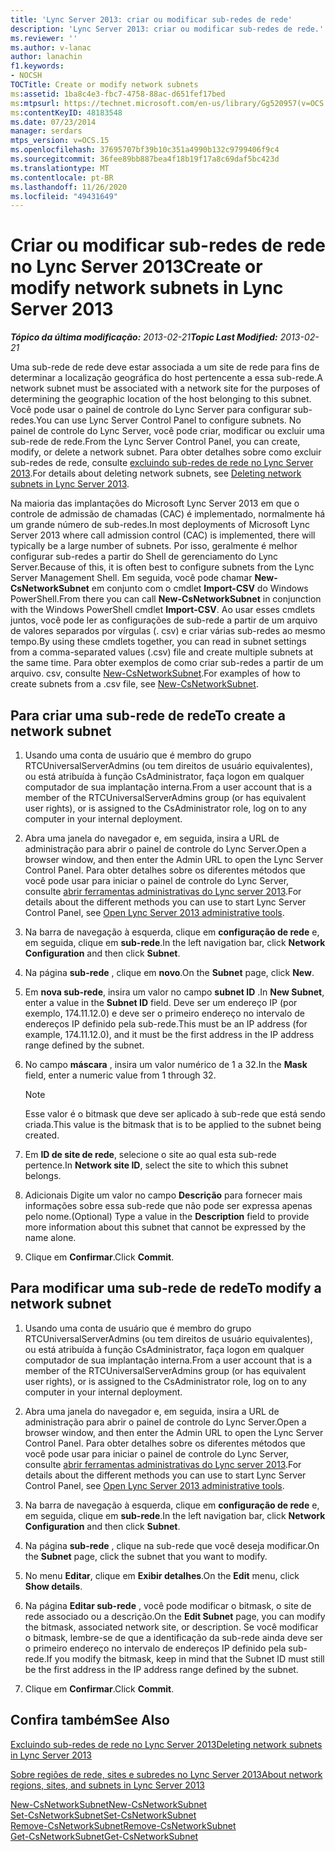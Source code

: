 ```yaml
---
title: 'Lync Server 2013: criar ou modificar sub-redes de rede'
description: 'Lync Server 2013: criar ou modificar sub-redes de rede.'
ms.reviewer: ''
ms.author: v-lanac
author: lanachin
f1.keywords:
- NOCSH
TOCTitle: Create or modify network subnets
ms:assetid: 1ba8c4e3-fbc7-4758-88ac-d651fef17bed
ms:mtpsurl: https://technet.microsoft.com/en-us/library/Gg520957(v=OCS.15)
ms:contentKeyID: 48183548
ms.date: 07/23/2014
manager: serdars
mtps_version: v=OCS.15
ms.openlocfilehash: 37695707bf39b10c351a4990b132c9799406f9c4
ms.sourcegitcommit: 36fee89bb887bea4f18b19f17a8c69daf5bc423d
ms.translationtype: MT
ms.contentlocale: pt-BR
ms.lasthandoff: 11/26/2020
ms.locfileid: "49431649"
---
```

# <a name="create-or-modify-network-subnets-in-lync-server-2013"></a><span data-ttu-id="85149-103">Criar ou modificar sub-redes de rede no Lync Server 2013</span><span class="sxs-lookup"><span data-stu-id="85149-103">Create or modify network subnets in Lync Server 2013</span></span>

<div data-xmlns="http://www.w3.org/1999/xhtml">

<div class="topic" data-xmlns="http://www.w3.org/1999/xhtml" data-msxsl="urn:schemas-microsoft-com:xslt" data-cs="https://msdn.microsoft.com/">

<div data-asp="https://msdn2.microsoft.com/asp">



</div>

<div id="mainSection">

<div id="mainBody"><span data-ttu-id="85149-104">

<span> </span></span><span class="sxs-lookup"><span data-stu-id="85149-104">

<span> </span></span></span>

<span data-ttu-id="85149-105">_**Tópico da última modificação:** 2013-02-21_</span><span class="sxs-lookup"><span data-stu-id="85149-105">_**Topic Last Modified:** 2013-02-21_</span></span>

<span data-ttu-id="85149-106">Uma sub-rede de rede deve estar associada a um site de rede para fins de determinar a localização geográfica do host pertencente a essa sub-rede.</span><span class="sxs-lookup"><span data-stu-id="85149-106">A network subnet must be associated with a network site for the purposes of determining the geographic location of the host belonging to this subnet.</span></span> <span data-ttu-id="85149-107">Você pode usar o painel de controle do Lync Server para configurar sub-redes.</span><span class="sxs-lookup"><span data-stu-id="85149-107">You can use Lync Server Control Panel to configure subnets.</span></span> <span data-ttu-id="85149-108">No painel de controle do Lync Server, você pode criar, modificar ou excluir uma sub-rede de rede.</span><span class="sxs-lookup"><span data-stu-id="85149-108">From the Lync Server Control Panel, you can create, modify, or delete a network subnet.</span></span> <span data-ttu-id="85149-109">Para obter detalhes sobre como excluir sub-redes de rede, consulte [excluindo sub-redes de rede no Lync Server 2013](lync-server-2013-deleting-network-subnets.md).</span><span class="sxs-lookup"><span data-stu-id="85149-109">For details about deleting network subnets, see [Deleting network subnets in Lync Server 2013](lync-server-2013-deleting-network-subnets.md).</span></span>

<span data-ttu-id="85149-110">Na maioria das implantações do Microsoft Lync Server 2013 em que o controle de admissão de chamadas (CAC) é implementado, normalmente há um grande número de sub-redes.</span><span class="sxs-lookup"><span data-stu-id="85149-110">In most deployments of Microsoft Lync Server 2013 where call admission control (CAC) is implemented, there will typically be a large number of subnets.</span></span> <span data-ttu-id="85149-111">Por isso, geralmente é melhor configurar sub-redes a partir do Shell de gerenciamento do Lync Server.</span><span class="sxs-lookup"><span data-stu-id="85149-111">Because of this, it is often best to configure subnets from the Lync Server Management Shell.</span></span> <span data-ttu-id="85149-112">Em seguida, você pode chamar **New-CsNetworkSubnet** em conjunto com o cmdlet **Import-CSV** do Windows PowerShell.</span><span class="sxs-lookup"><span data-stu-id="85149-112">From there you can call **New-CsNetworkSubnet** in conjunction with the Windows PowerShell cmdlet **Import-CSV**.</span></span> <span data-ttu-id="85149-113">Ao usar esses cmdlets juntos, você pode ler as configurações de sub-rede a partir de um arquivo de valores separados por vírgulas (. csv) e criar várias sub-redes ao mesmo tempo.</span><span class="sxs-lookup"><span data-stu-id="85149-113">By using these cmdlets together, you can read in subnet settings from a comma-separated values (.csv) file and create multiple subnets at the same time.</span></span> <span data-ttu-id="85149-114">Para obter exemplos de como criar sub-redes a partir de um arquivo. csv, consulte [New-CsNetworkSubnet](https://docs.microsoft.com/powershell/module/skype/New-CsNetworkSubnet).</span><span class="sxs-lookup"><span data-stu-id="85149-114">For examples of how to create subnets from a .csv file, see [New-CsNetworkSubnet](https://docs.microsoft.com/powershell/module/skype/New-CsNetworkSubnet).</span></span>

<div>

## <a name="to-create-a-network-subnet"></a><span data-ttu-id="85149-115">Para criar uma sub-rede de rede</span><span class="sxs-lookup"><span data-stu-id="85149-115">To create a network subnet</span></span>

1.  <span data-ttu-id="85149-116">Usando uma conta de usuário que é membro do grupo RTCUniversalServerAdmins (ou tem direitos de usuário equivalentes), ou está atribuída à função CsAdministrator, faça logon em qualquer computador de sua implantação interna.</span><span class="sxs-lookup"><span data-stu-id="85149-116">From a user account that is a member of the RTCUniversalServerAdmins group (or has equivalent user rights), or is assigned to the CsAdministrator role, log on to any computer in your internal deployment.</span></span>

2.  <span data-ttu-id="85149-117">Abra uma janela do navegador e, em seguida, insira a URL de administração para abrir o painel de controle do Lync Server.</span><span class="sxs-lookup"><span data-stu-id="85149-117">Open a browser window, and then enter the Admin URL to open the Lync Server Control Panel.</span></span> <span data-ttu-id="85149-118">Para obter detalhes sobre os diferentes métodos que você pode usar para iniciar o painel de controle do Lync Server, consulte [abrir ferramentas administrativas do Lync server 2013](lync-server-2013-open-lync-server-administrative-tools.md).</span><span class="sxs-lookup"><span data-stu-id="85149-118">For details about the different methods you can use to start Lync Server Control Panel, see [Open Lync Server 2013 administrative tools](lync-server-2013-open-lync-server-administrative-tools.md).</span></span>

3.  <span data-ttu-id="85149-119">Na barra de navegação à esquerda, clique em **configuração de rede** e, em seguida, clique em **sub-rede**.</span><span class="sxs-lookup"><span data-stu-id="85149-119">In the left navigation bar, click **Network Configuration** and then click **Subnet**.</span></span>

4.  <span data-ttu-id="85149-120">Na página **sub-rede** , clique em **novo**.</span><span class="sxs-lookup"><span data-stu-id="85149-120">On the **Subnet** page, click **New**.</span></span>

5.  <span data-ttu-id="85149-121">Em **nova sub-rede**, insira um valor no campo **subnet ID** .</span><span class="sxs-lookup"><span data-stu-id="85149-121">In **New Subnet**, enter a value in the **Subnet ID** field.</span></span> <span data-ttu-id="85149-122">Deve ser um endereço IP (por exemplo, 174.11.12.0) e deve ser o primeiro endereço no intervalo de endereços IP definido pela sub-rede.</span><span class="sxs-lookup"><span data-stu-id="85149-122">This must be an IP address (for example, 174.11.12.0), and it must be the first address in the IP address range defined by the subnet.</span></span>

6.  <span data-ttu-id="85149-123">No campo **máscara** , insira um valor numérico de 1 a 32.</span><span class="sxs-lookup"><span data-stu-id="85149-123">In the **Mask** field, enter a numeric value from 1 through 32.</span></span>
    
    <div>
    

    > [!NOTE]  
    > <span data-ttu-id="85149-124">Esse valor é o bitmask que deve ser aplicado à sub-rede que está sendo criada.</span><span class="sxs-lookup"><span data-stu-id="85149-124">This value is the bitmask that is to be applied to the subnet being created.</span></span>

    
    </div>

7.  <span data-ttu-id="85149-125">Em **ID de site de rede**, selecione o site ao qual esta sub-rede pertence.</span><span class="sxs-lookup"><span data-stu-id="85149-125">In **Network site ID**, select the site to which this subnet belongs.</span></span>

8.  <span data-ttu-id="85149-126">Adicionais Digite um valor no campo **Descrição** para fornecer mais informações sobre essa sub-rede que não pode ser expressa apenas pelo nome.</span><span class="sxs-lookup"><span data-stu-id="85149-126">(Optional) Type a value in the **Description** field to provide more information about this subnet that cannot be expressed by the name alone.</span></span>

9.  <span data-ttu-id="85149-127">Clique em **Confirmar**.</span><span class="sxs-lookup"><span data-stu-id="85149-127">Click **Commit**.</span></span>

</div>

<div>

## <a name="to-modify-a-network-subnet"></a><span data-ttu-id="85149-128">Para modificar uma sub-rede de rede</span><span class="sxs-lookup"><span data-stu-id="85149-128">To modify a network subnet</span></span>

1.  <span data-ttu-id="85149-129">Usando uma conta de usuário que é membro do grupo RTCUniversalServerAdmins (ou tem direitos de usuário equivalentes), ou está atribuída à função CsAdministrator, faça logon em qualquer computador de sua implantação interna.</span><span class="sxs-lookup"><span data-stu-id="85149-129">From a user account that is a member of the RTCUniversalServerAdmins group (or has equivalent user rights), or is assigned to the CsAdministrator role, log on to any computer in your internal deployment.</span></span>

2.  <span data-ttu-id="85149-130">Abra uma janela do navegador e, em seguida, insira a URL de administração para abrir o painel de controle do Lync Server.</span><span class="sxs-lookup"><span data-stu-id="85149-130">Open a browser window, and then enter the Admin URL to open the Lync Server Control Panel.</span></span> <span data-ttu-id="85149-131">Para obter detalhes sobre os diferentes métodos que você pode usar para iniciar o painel de controle do Lync Server, consulte [abrir ferramentas administrativas do Lync server 2013](lync-server-2013-open-lync-server-administrative-tools.md).</span><span class="sxs-lookup"><span data-stu-id="85149-131">For details about the different methods you can use to start Lync Server Control Panel, see [Open Lync Server 2013 administrative tools](lync-server-2013-open-lync-server-administrative-tools.md).</span></span>

3.  <span data-ttu-id="85149-132">Na barra de navegação à esquerda, clique em **configuração de rede** e, em seguida, clique em **sub-rede**.</span><span class="sxs-lookup"><span data-stu-id="85149-132">In the left navigation bar, click **Network Configuration** and then click **Subnet**.</span></span>

4.  <span data-ttu-id="85149-133">Na página **sub-rede** , clique na sub-rede que você deseja modificar.</span><span class="sxs-lookup"><span data-stu-id="85149-133">On the **Subnet** page, click the subnet that you want to modify.</span></span>

5.  <span data-ttu-id="85149-134">No menu **Editar**, clique em **Exibir detalhes**.</span><span class="sxs-lookup"><span data-stu-id="85149-134">On the **Edit** menu, click **Show details**.</span></span>

6.  <span data-ttu-id="85149-135">Na página **Editar sub-rede** , você pode modificar o bitmask, o site de rede associado ou a descrição.</span><span class="sxs-lookup"><span data-stu-id="85149-135">On the **Edit Subnet** page, you can modify the bitmask, associated network site, or description.</span></span> <span data-ttu-id="85149-136">Se você modificar o bitmask, lembre-se de que a identificação da sub-rede ainda deve ser o primeiro endereço no intervalo de endereços IP definido pela sub-rede.</span><span class="sxs-lookup"><span data-stu-id="85149-136">If you modify the bitmask, keep in mind that the Subnet ID must still be the first address in the IP address range defined by the subnet.</span></span>

7.  <span data-ttu-id="85149-137">Clique em **Confirmar**.</span><span class="sxs-lookup"><span data-stu-id="85149-137">Click **Commit**.</span></span>

</div>

<div>

## <a name="see-also"></a><span data-ttu-id="85149-138">Confira também</span><span class="sxs-lookup"><span data-stu-id="85149-138">See Also</span></span>


[<span data-ttu-id="85149-139">Excluindo sub-redes de rede no Lync Server 2013</span><span class="sxs-lookup"><span data-stu-id="85149-139">Deleting network subnets in Lync Server 2013</span></span>](lync-server-2013-deleting-network-subnets.md)  


[<span data-ttu-id="85149-140">Sobre regiões de rede, sites e subredes no Lync Server 2013</span><span class="sxs-lookup"><span data-stu-id="85149-140">About network regions, sites, and subnets in Lync Server 2013</span></span>](lync-server-2013-about-network-regions-sites-and-subnets.md)  


[<span data-ttu-id="85149-141">New-CsNetworkSubnet</span><span class="sxs-lookup"><span data-stu-id="85149-141">New-CsNetworkSubnet</span></span>](https://docs.microsoft.com/powershell/module/skype/New-CsNetworkSubnet)  
[<span data-ttu-id="85149-142">Set-CsNetworkSubnet</span><span class="sxs-lookup"><span data-stu-id="85149-142">Set-CsNetworkSubnet</span></span>](https://docs.microsoft.com/powershell/module/skype/Set-CsNetworkSubnet)  
[<span data-ttu-id="85149-143">Remove-CsNetworkSubnet</span><span class="sxs-lookup"><span data-stu-id="85149-143">Remove-CsNetworkSubnet</span></span>](https://docs.microsoft.com/powershell/module/skype/Remove-CsNetworkSubnet)  
[<span data-ttu-id="85149-144">Get-CsNetworkSubnet</span><span class="sxs-lookup"><span data-stu-id="85149-144">Get-CsNetworkSubnet</span></span>](https://docs.microsoft.com/powershell/module/skype/Get-CsNetworkSubnet)  
  

<span data-ttu-id="85149-145"></div>

</div>

<span> </span>

</div>

</div>

</span><span class="sxs-lookup"><span data-stu-id="85149-145"></div>

</div>

<span> </span>

</div>

</div>

</span></span></div>

